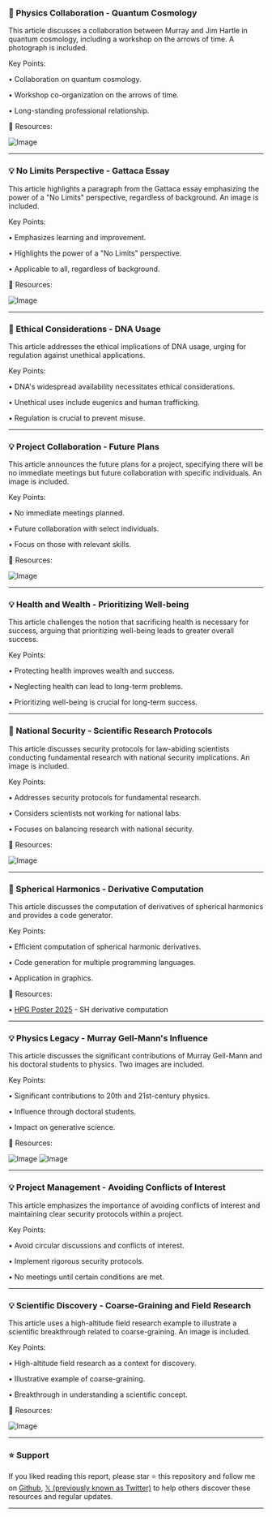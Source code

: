 ### 📸 Physics Collaboration - Quantum Cosmology

This article discusses a collaboration between Murray and Jim Hartle in quantum cosmology, including a workshop on the arrows of time.  A photograph is included.

Key Points:

• Collaboration on quantum cosmology.


• Workshop co-organization on the arrows of time.


• Long-standing professional relationship.


🔗 Resources:

![Image](https://pbs.twimg.com/media/GtaFDiqa8AAPHR5?format=jpg&name=small)

---
### 💡  No Limits Perspective - Gattaca Essay

This article highlights a paragraph from the Gattaca essay emphasizing the power of a "No Limits" perspective, regardless of background. An image is included.

Key Points:

•  Emphasizes learning and improvement.


•  Highlights the power of a "No Limits" perspective.


•  Applicable to all, regardless of background.


🔗 Resources:

![Image](https://pbs.twimg.com/media/GhbkDZYacAEJqA7?format=png&name=small)

---
### 🤖 Ethical Considerations - DNA Usage

This article addresses the ethical implications of DNA usage, urging for regulation against unethical applications.

Key Points:

•  DNA's widespread availability necessitates ethical considerations.


•  Unethical uses include eugenics and human trafficking.


•  Regulation is crucial to prevent misuse.



---
### 💡 Project Collaboration - Future Plans

This article announces the future plans for a project, specifying there will be no immediate meetings but future collaboration with specific individuals. An image is included.

Key Points:

• No immediate meetings planned.


• Future collaboration with select individuals.


•  Focus on those with relevant skills.


🔗 Resources:

![Image](https://pbs.twimg.com/media/GsNaBbWa4AAqP26?format=jpg&name=small)

---
### 💡 Health and Wealth - Prioritizing Well-being

This article challenges the notion that sacrificing health is necessary for success, arguing that prioritizing well-being leads to greater overall success.

Key Points:

• Protecting health improves wealth and success.


•  Neglecting health can lead to long-term problems.


•  Prioritizing well-being is crucial for long-term success.


---
### 🤖 National Security - Scientific Research Protocols

This article discusses security protocols for law-abiding scientists conducting fundamental research with national security implications. An image is included.

Key Points:

•  Addresses security protocols for fundamental research.


•  Considers scientists not working for national labs.


•  Focuses on balancing research with national security.


🔗 Resources:

![Image](https://pbs.twimg.com/media/GtflFaLbUAAEKyS?format=jpg&name=small)

---
### 🤖 Spherical Harmonics - Derivative Computation

This article discusses the computation of derivatives of spherical harmonics and provides a code generator.

Key Points:

•  Efficient computation of spherical harmonic derivatives.


•  Code generation for multiple programming languages.


•  Application in graphics.


🔗 Resources:

• [HPG Poster 2025](https://momentsingraphics.de/HPGPoster2025.html) -  SH derivative computation


---
### 💡 Physics Legacy - Murray Gell-Mann's Influence

This article discusses the significant contributions of Murray Gell-Mann and his doctoral students to physics. Two images are included.

Key Points:

•  Significant contributions to 20th and 21st-century physics.


•  Influence through doctoral students.


•  Impact on generative science.


🔗 Resources:

![Image](https://pbs.twimg.com/media/GsOueULaMAITqTz?format=jpg&name=small)
![Image](https://pbs.twimg.com/media/Eei0_m-UwAgxBTF?format=png&name=360x360)

---
### 💡 Project Management - Avoiding Conflicts of Interest

This article emphasizes the importance of avoiding conflicts of interest and maintaining clear security protocols within a project.

Key Points:

•  Avoid circular discussions and conflicts of interest.


•  Implement rigorous security protocols.


•  No meetings until certain conditions are met.



---
### 💡 Scientific Discovery -  Coarse-Graining and Field Research

This article uses a high-altitude field research example to illustrate a scientific breakthrough related to coarse-graining. An image is included.

Key Points:

•  High-altitude field research as a context for discovery.


•  Illustrative example of coarse-graining.


•  Breakthrough in understanding a scientific concept.


🔗 Resources:

![Image](https://pbs.twimg.com/media/GniYRrIbsAAXwqm?format=jpg&name=small)


---

### ⭐️ Support

If you liked reading this report, please star ⭐️ this repository and follow me on [Github](https://github.com/Drix10), [𝕏 (previously known as Twitter)](https://x.com/DRIX_10_) to help others discover these resources and regular updates.

---